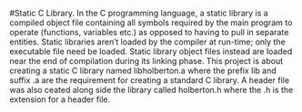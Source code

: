 #Static C Library.
In the C programming language, a static library is a compiled object file containing all symbols required by the main program to operate (functions, variables etc.) as opposed to having to pull in separate entities.
 Static libraries aren’t loaded by the compiler at run-time; only the executable file need be loaded. Static library object files instead are loaded near the end of compilation during its linking phase.
This project is about creating a static C library named libholberton.a where the prefix lib and suffix .a are the requirement for creating a standard C library.
A header file was also ceated along side the library called holberton.h where the .h is the extension for a header file.

